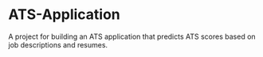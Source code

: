 # ATS-Application
A project for building an ATS application that predicts ATS scores based on job descriptions and resumes.
